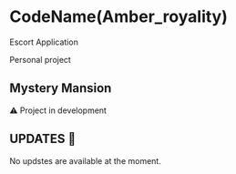 # CodeName(Amber_royality)
Escort Application

Personal project

## Mystery Mansion 

⚠️ Project in development

## UPDATES 🧶

No updstes are available at the moment.

